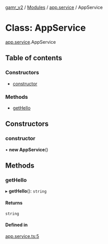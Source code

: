 [gamr_v2](../README.md) / [Modules](../modules.md) / [app.service](../modules/app_service.md) / AppService

# Class: AppService

[app.service](../modules/app_service.md).AppService

## Table of contents

### Constructors

- [constructor](app_service.AppService.md#constructor)

### Methods

- [getHello](app_service.AppService.md#gethello)

## Constructors

### constructor

• **new AppService**()

## Methods

### getHello

▸ **getHello**(): `string`

#### Returns

`string`

#### Defined in

[app.service.ts:5](https://github.com/treestarsystems/gamr_v2/blob/1c383fa/mower/src/app.service.ts#L5)
